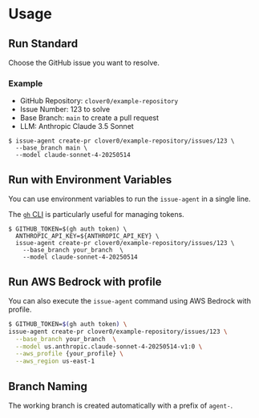# Usage

## Run Standard
Choose the GitHub issue you want to resolve.

### Example

- GitHub Repository: `clover0/example-repository`
- Issue Number: 123 to solve
- Base Branch: `main` to create a pull request
- LLM: Anthropic Claude 3.5 Sonnet

```shell
$ issue-agent create-pr clover0/example-repository/issues/123 \
  --base_branch main \
  --model claude-sonnet-4-20250514
```

## Run with Environment Variables
You can use environment variables to run the `issue-agent` in a single line.

The [`gh` CLI](https://github.com/cli/cli#installation) is particularly useful for managing tokens.

```shell
$ GITHUB_TOKEN=$(gh auth token) \
  ANTHROPIC_API_KEY=${ANTHROPIC_API_KEY} \
  issue-agent create-pr clover0/example-repository/issues/123 \
    --base_branch your_branch  \
    --model claude-sonnet-4-20250514
```


## Run AWS Bedrock with profile
You can also execute the `issue-agent` command using AWS Bedrock with profile.

```sh
$ GITHUB_TOKEN=$(gh auth token) \
issue-agent create-pr clover0/example-repository/issues/123 \
  --base_branch your_branch  \
  --model us.anthropic.claude-sonnet-4-20250514-v1:0 \
  --aws_profile {your_profile} \
  --aws_region us-east-1
```


## Branch Naming

The working branch is created automatically with a prefix of `agent-`.
